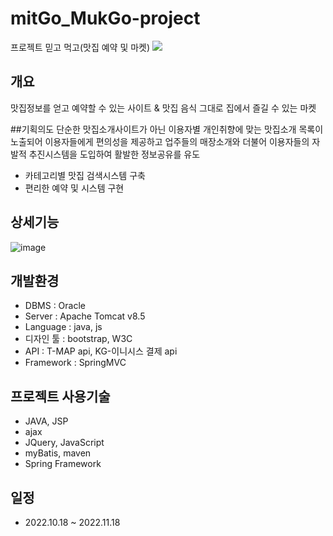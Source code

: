 # mitGo_MukGo-project
프로젝트 믿고 먹고(맛집 예약 및 마켓) <img src="https://img.shields.io/badge/믿GO먹GO-568A35?style=flat-square&logo=MitgoMukgo&logoColor=568A35"/>

## 개요
맛집정보를 얻고 예약할 수 있는 사이트 & 맛집 음식 그대로 집에서 즐길 수 있는 마켓

##기획의도
단순한 맛집소개사이트가 아닌 이용자별 개인취향에 맞는 맛집소개 목록이 노출되어 이용자들에게 
편의성을 제공하고 업주들의 매장소개와 더불어 이용자들의 자발적 추진시스템을 도입하여 활발한 정보공유를 유도

- 카테고리별 맛집 검색시스템 구축
- 편리한 예약 및 시스템 구현

## 상세기능
![image](https://user-images.githubusercontent.com/77394673/220669322-8c11e24a-2e57-426e-a1c5-1da504535b2b.png)


## 개발환경
- DBMS : Oracle
- Server : Apache Tomcat v8.5
- Language : java, js
- 디자인 툴 : bootstrap, W3C
- API : T-MAP api, KG-이니시스 결제 api
- Framework : SpringMVC

## 프로젝트 사용기술
- JAVA, JSP
- ajax
- JQuery, JavaScript
- myBatis, maven
- Spring Framework

## 일정
- 2022.10.18 ~ 2022.11.18

